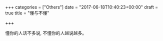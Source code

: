 +++
categories = ["Others"]
date = "2017-06-18T10:40:23+00:00"
draft = true
title = "懂与不懂"

+++


懂你的人话不多说, 不懂你的人越说越多。